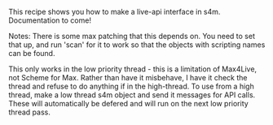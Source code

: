 This recipe shows you how to make a live-api interface in s4m.
Documentation to come!

Notes:
There is some max patching that this depends on. You need to set that up, and run 'scan' for it
to work so that the objects with scripting names can be found.
 
This only works in the low priority thread - this is a limitation of Max4Live, not Scheme for Max.
Rather than have it misbehave, I have it check the thread and refuse to do anything if in the high-thread.
To use from a high thread, make a low thread s4m object and send it messages for API calls. These
will automatically be defered and will run on the next low priority thread pass.


